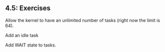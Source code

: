 ## 4.5: Exercises

Allow the kernel to have an unlimited number of tasks (right now the limit is 64). 

Add an idle task



Add WAIT state to tasks. 